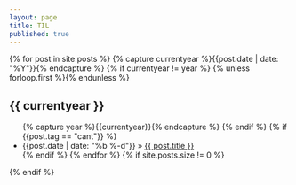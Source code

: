 ```yaml
---
layout: page
title: TIL
published: true
---
```


{% for post in site.posts %}
  {% capture currentyear %}{{post.date | date: "%Y"}}{% endcapture %}
  {% if currentyear != year %}
   {% unless forloop.first %}</ul>{% endunless %}
<h2>{{ currentyear }}</h2>
<ul>
    {% capture year %}{{currentyear}}{% endcapture %} 
  {% endif %}
  {% if {{post.tag == "cant"}} %}
<li>{{post.date | date: "%b %-d"}} &raquo; <a href="{{ post.url }}">{{ post.title }}</a></li>
  {% endif %}
{% endfor %}
{% if site.posts.size != 0 %}</ul>{% endif %}
